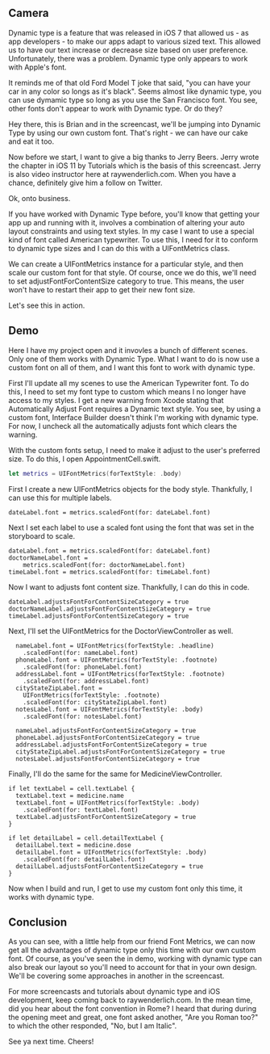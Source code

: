 ## Camera


Dynamic type is a feature that was released in iOS 7 that allowed us - as app developers - to make our apps adapt to various sized text. This allowed us to have our text increase or decrease size based on user preference. Unfortunately, there was a problem. Dynamic type only appears to work with Apple's font. 

It reminds me of that old Ford Model T joke that said, "you can have your car in any color so longs as it's black". Seems almost like dynamic type, you can use dymamic type so long as you use the San Francisco font. You see, other fonts don't appear to work with Dynamic type. Or do they?

Hey there, this is Brian and in the screencast, we'll be jumping into Dynamic Type by using our own custom font. That's right - we can have our cake and eat it too. 

Now before we start, I want to give a big thanks to Jerry Beers. Jerry wrote the chapter in iOS 11 by Tutorials which is the basis of this screencast. Jerry is also video instructor here at raywenderlich.com. When you have a chance, definitely give him a follow on Twitter.

Ok, onto business. 

If you have worked with Dynamic Type before, you'll know that getting your app up and running with it, involves a combination of altering your auto layout constraints and using text styles. In my case I want to use a special kind of font called American typewriter. To use this, I need for it to conform to dynamic type sizes and I can do this with a UIFontMetrics class. 

We can create a UIFontMetrics instance for a particular style, and then scale our custom font for that style. Of course, once we do this, we'll need to set adjustFontForContentSize category to true. This means, the user won't have to restart their app to get their new font size. 

Let's see this in action.

## Demo

Here I have my project open and it invovles a bunch of different scenes. Only one of them works with Dynamic Type. What I want to do is now use a custom font on all of them, and I want this font to work with dynamic type.

First I'll update all my scenes to use the American Typewriter font. To do this, I need to set my font type to custom which means I no longer have access to my styles. I get a new warning from Xcode stating that Automatically Adjust Font requires a Dynamic text style. You see, by using a custom font, Interface Builder doesn't think I'm working with dynamic type. For now, I uncheck all the automatically adjusts font which clears the warning. 

With the custom fonts setup, I need to make it adjust to the user's preferred size. To do this, I open AppointmentCell.swift.

```swift
let metrics = UIFontMetrics(forTextStyle: .body)
```

First I create a new UIFontMetrics objects for the body style. Thankfully, I can use this for multiple labels.

```
dateLabel.font = metrics.scaledFont(for: dateLabel.font)
```

Next I set each label to use a scaled font using the font that was set in the storyboard to scale.

```
dateLabel.font = metrics.scaledFont(for: dateLabel.font)
doctorNameLabel.font =
    metrics.scaledFont(for: doctorNameLabel.font)
timeLabel.font = metrics.scaledFont(for: timeLabel.font)

```

Now I want to adjusts font content size. Thankfully, I can do this in code.

```
dateLabel.adjustsFontForContentSizeCategory = true doctorNameLabel.adjustsFontForContentSizeCategory = true
timeLabel.adjustsFontForContentSizeCategory = true
```

Next, I'll set the UIFontMetrics for the DoctorViewController as well.

```
  nameLabel.font = UIFontMetrics(forTextStyle: .headline)
    .scaledFont(for: nameLabel.font)
  phoneLabel.font = UIFontMetrics(forTextStyle: .footnote)
    .scaledFont(for: phoneLabel.font)
  addressLabel.font = UIFontMetrics(forTextStyle: .footnote)
    .scaledFont(for: addressLabel.font)
  cityStateZipLabel.font = 
    UIFontMetrics(forTextStyle: .footnote)
    .scaledFont(for: cityStateZipLabel.font)
  notesLabel.font = UIFontMetrics(forTextStyle: .body)
    .scaledFont(for: notesLabel.font)

  nameLabel.adjustsFontForContentSizeCategory = true
  phoneLabel.adjustsFontForContentSizeCategory = true
  addressLabel.adjustsFontForContentSizeCategory = true
  cityStateZipLabel.adjustsFontForContentSizeCategory = true
  notesLabel.adjustsFontForContentSizeCategory = true
```  

Finally, I'll do the same for the same for MedicineViewController.

```
if let textLabel = cell.textLabel {
  textLabel.text = medicine.name
  textLabel.font = UIFontMetrics(forTextStyle: .body)
    .scaledFont(for: textLabel.font)
  textLabel.adjustsFontForContentSizeCategory = true
}

if let detailLabel = cell.detailTextLabel {
  detailLabel.text = medicine.dose
  detailLabel.font = UIFontMetrics(forTextStyle: .body)
    .scaledFont(for: detailLabel.font)
  detailLabel.adjustsFontForContentSizeCategory = true
}
``` 

Now when I build and run, I get to use my custom font only this time, it works with dynamic type.

## Conclusion

As you can see, with a little help from our friend Font Metrics, we can now get all the advantages of dynamic type only this time with our own custom font. Of course, as you've seen the in demo, working with dynamic type can also break our layout so you'll need to account for that in your own design. We'll be covering some approaches in another in the screencast. 

For more screencasts and tutorials about dynamic type and iOS development, keep coming back to raywenderlich.com. In the mean time, did you hear about the font convention in Rome? I heard that during during the opening meet and great, one font asked another, "Are you Roman too?" to which the other responded, "No, but I am Italic".

See ya next time. Cheers!